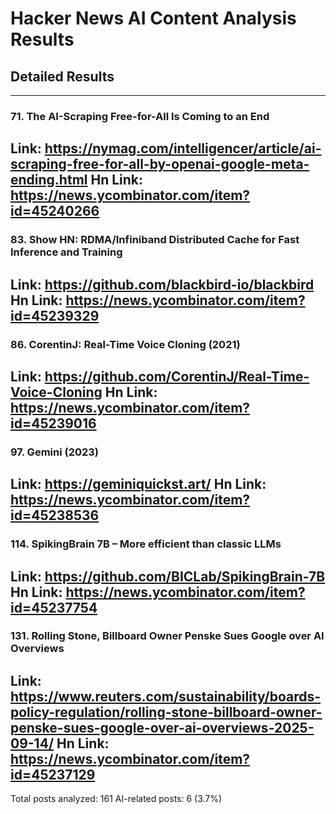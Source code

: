 # Hacker News AI Content Analysis Results

## Detailed Results

------
### 71. The AI-Scraping Free-for-All Is Coming to an End
Link: https://nymag.com/intelligencer/article/ai-scraping-free-for-all-by-openai-google-meta-ending.html
Hn Link: https://news.ycombinator.com/item?id=45240266
------
### 83. Show HN: RDMA/Infiniband Distributed Cache for Fast Inference and Training
Link: https://github.com/blackbird-io/blackbird
Hn Link: https://news.ycombinator.com/item?id=45239329
------
### 86. CorentinJ: Real-Time Voice Cloning (2021)
Link: https://github.com/CorentinJ/Real-Time-Voice-Cloning
Hn Link: https://news.ycombinator.com/item?id=45239016
------
### 97. Gemini (2023)
Link: https://geminiquickst.art/
Hn Link: https://news.ycombinator.com/item?id=45238536
------
### 114. SpikingBrain 7B – More efficient than classic LLMs
Link: https://github.com/BICLab/SpikingBrain-7B
Hn Link: https://news.ycombinator.com/item?id=45237754
------
### 131. Rolling Stone, Billboard Owner Penske Sues Google over AI Overviews
Link: https://www.reuters.com/sustainability/boards-policy-regulation/rolling-stone-billboard-owner-penske-sues-google-over-ai-overviews-2025-09-14/
Hn Link: https://news.ycombinator.com/item?id=45237129
------
Total posts analyzed: 161
AI-related posts: 6 (3.7%)

